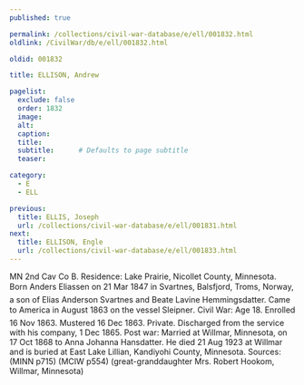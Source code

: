 ```yaml
---
published: true

permalink: /collections/civil-war-database/e/ell/001832.html
oldlink: /CivilWar/db/e/ell/001832.html

oldid: 001832

title: ELLISON, Andrew

pagelist:
  exclude: false
  order: 1832
  image: 
  alt:
  caption:
  title:
  subtitle:      # Defaults to page subtitle
  teaser:

category: 
  - E 
  - ELL

previous:
  title: ELLIS, Joseph
  url: /collections/civil-war-database/e/ell/001831.html  
next:
  title: ELLISON, Engle
  url: /collections/civil-war-database/e/ell/001833.html   
---
```

MN 2nd Cav Co B. Residence: Lake Prairie, Nicollet County, Minnesota. Born &#147;Anders Eliassen&#148; on 21 Mar 1847 in Svartnes, Balsfjord, Troms, Norway, a son of Elias Anderson Svartnes and Beate Lavine Hemmingsdatter. Came to America in August 1863 on the vessel &#147;Sleipner&#148;. Civil War: Age 18. Enrolled 16 Nov 1863. Mustered 16 Dec 1863. Private. Discharged from the service with his company, 1 Dec 1865. Post war: Married at Willmar, Minnesota, on 17 Oct 1868 to Anna Johanna Hansdatter. He died 21 Aug 1923 at Willmar and is buried at East Lake Lillian, Kandiyohi County, Minnesota. Sources: (MINN p715) (MCIW p554) (great-granddaughter Mrs. Robert Hookom, Willmar, Minnesota)